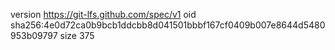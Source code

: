 version https://git-lfs.github.com/spec/v1
oid sha256:4e0d72ca0b9bcb1ddcbb8d041501bbbf167cf0409b007e8644d5480953b09797
size 375
